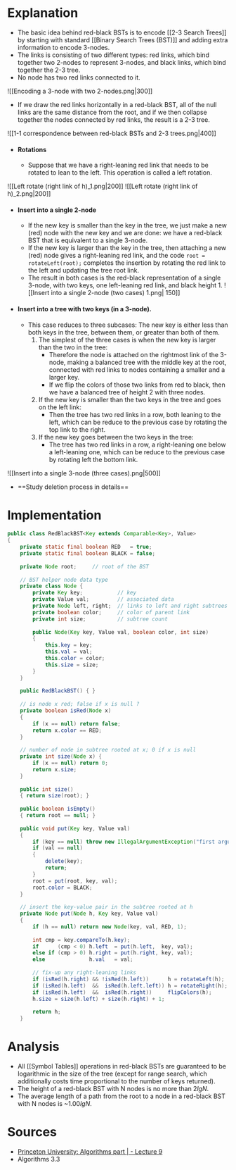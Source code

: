 # Explanation
+ The basic idea behind red-black BSTs is to encode [[2-3 Search Trees]] by starting with standard [[Binary Search Trees (BST)]] and adding extra information to encode 3-nodes.
+ The links is consisting of two different types: red links, which bind together two 2-nodes to represent 3-nodes, and black links, which bind together the 2-3 tree.
+ No node has two red links connected to it.

![[Encoding a 3-node with two 2-nodes.png|300]]
+ If we draw the red links horizontally in a red-black BST, all of the null links are the same distance from the root, and if we then collapse together the nodes connected by red links, the result is a 2-3 tree.

![[1-1 correspondence between red-black BSTs and 2-3 trees.png|400]]
+ #### Rotations
	+ Suppose that we have a right-leaning red link that needs to be rotated to lean to the left. This operation is called a left rotation.

![[Left rotate (right link of h)_1.png|200]]
![[Left rotate (right link of h)_2.png|200]]

+ #### Insert into a single 2-node
	+ If the new key is smaller than the key in the tree, we just make a new (red) node with the new key and we are done: we have a red-black BST that is equivalent to a single 3-node. 
	+ If the new key is larger than the key in the tree, then attaching a new (red) node gives a right-leaning red link, and the code `root = rotateLeft(root);` completes the insertion by rotating the red link to the left and updating the tree root link. 
	+ The result in both cases is the red-black representation of a single 3-node, with two keys, one left-leaning red link, and black height 1.
	![[Insert into a single 2-node (two cases) 1.png| 150]]
+ #### Insert into a tree with two keys (in a 3-node).
	+ This case reduces to three subcases: The new key is either less than both keys in the tree, between them, or greater than both of them.
		1. The simplest of the three cases is when the new key is larger than the two in the tree: 
			+ Therefore the node is attached on the rightmost link of the 3-node, making a balanced tree with the middle key at the root, connected with red links to nodes containing a smaller and a larger key. 
			+ If we flip the colors of those two links from red to black, then we have a balanced tree of height 2 with three nodes.
		2. If the new key is smaller than the two keys in the tree and goes on the left link: 
			+ Then the tree has two red links in a row, both leaning to the left, which can be reduce to the previous case by rotating the top link to the right.
		3. If the new key goes between the two keys in the tree: 
			+ The tree has two red links in a row, a right-leaning one below a left-leaning one, which  can be reduce to the previous case by rotating left the bottom link.

![[Insert into a single 3-node (three cases).png|500]]
+ ==Study deletion process in details==
# Implementation

```java
public class RedBlackBST<Key extends Comparable<Key>, Value> 
{
    private static final boolean RED   = true;
    private static final boolean BLACK = false;
    
    private Node root;     // root of the BST
    
    // BST helper node data type
    private class Node {
        private Key key;           // key
        private Value val;         // associated data
        private Node left, right;  // links to left and right subtrees
        private boolean color;     // color of parent link
        private int size;          // subtree count
        
        public Node(Key key, Value val, boolean color, int size)
        {
            this.key = key;
            this.val = val;
            this.color = color;
            this.size = size;
        }
    }
    
    public RedBlackBST() { }
    
    // is node x red; false if x is null ?
    private boolean isRed(Node x)
    {
        if (x == null) return false;
        return x.color == RED;
    }
    
    // number of node in subtree rooted at x; 0 if x is null
    private int size(Node x) {
        if (x == null) return 0;
        return x.size;
    }
    
    public int size()
    { return size(root); }
    
    public boolean isEmpty()
    { return root == null; }
    
    public void put(Key key, Value val) 
    {
        if (key == null) throw new IllegalArgumentException("first argument is null");
        if (val == null) 
        {
            delete(key);
            return;
        }
        root = put(root, key, val);
        root.color = BLACK;
    }
    
    // insert the key-value pair in the subtree rooted at h
    private Node put(Node h, Key key, Value val) 
    {
        if (h == null) return new Node(key, val, RED, 1);
        
        int cmp = key.compareTo(h.key);
        if      (cmp < 0) h.left  = put(h.left,  key, val);
        else if (cmp > 0) h.right = put(h.right, key, val);
        else              h.val   = val;
        
        // fix-up any right-leaning links
        if (isRed(h.right) && !isRed(h.left))      h = rotateLeft(h);
        if (isRed(h.left)  &&  isRed(h.left.left)) h = rotateRight(h);
        if (isRed(h.left)  &&  isRed(h.right))     flipColors(h);
        h.size = size(h.left) + size(h.right) + 1;
        
        return h;
    }
```
# Analysis
+ All [[Symbol Tables]] operations in red-black BSTs are guaranteed to be logarithmic in the size of the tree (except for range search, which additionally costs time proportional to the number of keys returned).
+ The height of a red-black BST with N nodes is no more than $2 lg N$.
+ The average length of a path from the root to a node in a red-black BST with N nodes is ~$1.00 lg N$.
# Sources
+ [Princeton University: Algorithms part | - Lecture 9 ](https://www.coursera.org/learn/algorithms-part1/lecture/GZe13/red-black-bsts)
+ Algorithms 3.3